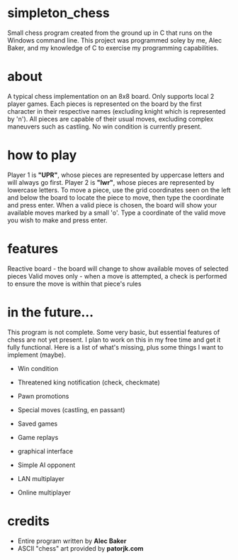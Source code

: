 # simpleton_chess
Small chess program created from the ground up in C that runs on the Windows command line. This project was programmed soley by me, Alec Baker, and my knowledge of C to exercise my programming capabilities.

# about
A typical chess implementation on an 8x8 board. Only supports local 2 player games. Each pieces is represented on the board by the first character in their respective names (excluding knight which is represented by 'n'). All pieces are capable of their usual moves, excluding complex maneuvers such as castling. No win condition is currently present.

# how to play
Player 1 is **"UPR"**, whose pieces are represented by uppercase letters and will always go first. Player 2 is **"lwr"**, whose pieces are represented by lowercase letters. To move a piece, use the grid coordinates seen on the left and below the board to locate the piece to move, then type the coordinate and press enter. When a valid piece is chosen, the board will show your available moves marked by a small 'o'. Type a coordinate of the valid move you wish to make and press enter. 

# features
Reactive board - the board will change to show available moves of selected pieces
Valid moves only - when a move is attempted, a check is performed to ensure the move is within that piece's rules

# in the future...
This program is not complete. Some very basic, but essential features of chess are not yet present. I plan to work on this in my free time and get it fully functional. Here is a list of what's missing, plus some things I want to implement (maybe).

- Win condition
- Threatened king notification (check, checkmate)
- Pawn promotions
- Special moves (castling, en passant)

- Saved games
- Game replays
- graphical interface
- Simple AI opponent
- LAN multiplayer
- Online multiplayer

# credits
- Entire program written by **Alec Baker**
- ASCII "chess" art provided by **patorjk.com**
